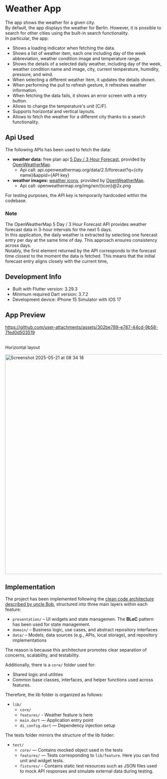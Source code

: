 # Weather App

The app shows the weather for a given city. <br>
By default, the app displays the weather for Berlin. However, it is possible to search for other cities using the built-in search functionality. <br>
In particular, the app:

- Shows a loading indicator when fetching the data.
- Shows a list of weather item, each one including day of the week abbreviation, weather condition
image and temperature range.
- Shows the details of a selected daily weather, including day of the week, weather condition name and image, city, current temperature, humidity, pressure, and wind.
- When selecting a different weather item, it updates the details shown.
- When performing the pull to refresh gesture, it refreshes weather information.
- When fetching the data fails, it shows an error screen with a retry button.
- Allows to change the temperature's unit (C/F).
- Supports horizontal and vertical layouts.
- Allows to fetch the weather for a different city thanks to a search functionality.

## Api Used

The following APIs has been used to fetch the data:
- **weather data:** free plan api [5 Day / 3 Hour Forecast](https://openweathermap.org/forecast5), provided by [OpenWeatherMap](https://openweathermap.org).
  - Api call:  api.openweathermap.org/data/2.5/forecast?q={city name}&appid={API key}
- **weather images:** [weather icons](https://openweathermap.org/weather-conditions), provided by [OpenWeatherMap](https://openweathermap.org).
  - Api call: openweathermap.org/img/wn/{icon}@2x.png

For testing purposes, the API key is temporarily hardcoded within the codebase.

### Note
The OpenWeatherMap 5 Day / 3 Hour Forecast API provides weather forecast data in 3-hour intervals for the next 5 days.<br>In this application, the daily weather is extracted by selecting one forecast entry per day at the same time of day. This approach ensures consistency across days. <br>Notably, the first element returned by the API corresponds to the forecast time closest to the moment the data is fetched. This means that the initial forecast entry aligns closely with the current time,
 
## Development Info

- Built with Flutter version: 3.29.3
- Minimum required Dart version: 3.7.2
- Development device: iPhone 15 Simulator with iOS 17

## App Preview

https://github.com/user-attachments/assets/302be789-e787-44cd-9b58-7fed0d503519

<br> Horizontal layout <br>

<img width="707" alt="Screenshot 2025-05-21 at 08 34 18" src="https://github.com/user-attachments/assets/73387823-5e09-4f88-a50d-f3ae0b2a86dd" />

## Implementation

The project has been implemented following the [clean code architecture described by uncle Bob](https://blog.cleancoder.com/uncle-bob/2012/08/13/the-clean-architecture.html), structured into three main layers within each feature:

- `presentation/` – UI widgets and state managemen. The **BLoC** pattern has been used for state management.
- `domain/` – Business logic, use cases, and abstract repository interfaces
- `data/` – Models, data sources (e.g., APIs, local storage), and repository implementations

The reason is because this architecture promotes clear separation of concerns, scalability, and testability.

Additionally, there is a `core/` folder used for:

- Shared logic and utilities
- Common base classes, interfaces, and helper functions used across features.

Therefore, the lib folder is organized as follows:

- `lib/`
  - `core/`
  - `features/` - Weather feature is here
  - `main.dart` — Application entry point
  - `di_config.dart` — Dependency injection setup
 
The tests folder mirrors the structure of the lib folder:

- `test/`
  - `core/` — Contains mocked object used in the tests
  - `features/` — Tests corresponding to `lib/feature`. Here you can find unit and widget tests.
  - `fixtures/` - Contains static test resources such as JSON files used to mock API responses and simulate external data during testing.
